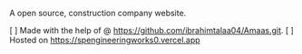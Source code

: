 A open source, construction company website. 

[ ] Made with the help of @ https://github.com/ibrahimtalaa04/Amaas.git. 
[ ] Hosted on https://spengineeringworks0.vercel.app
